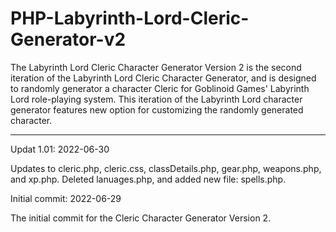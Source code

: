 # PHP-Labyrinth-Lord-Cleric-Generator-v2
The Labyrinth Lord Cleric Character Generator Version 2 is the second iteration of the Labyrinth Lord Cleric Character Generator, and is designed to randomly generator a character Cleric for Goblinoid Games' Labyrinth Lord role-playing system. This iteration of the Labyrinth Lord character generator features new option for customizing the randomly generated character.


------------------



Updat 1.01: 2022-06-30

Updates to cleric.php, cleric.css, classDetails.php, gear.php, weapons.php, and xp.php.  Deleted lanuages.php, and added new file: spells.php.



Initial commit: 2022-06-29

The initial commit for the Cleric Character Generator Version 2.
